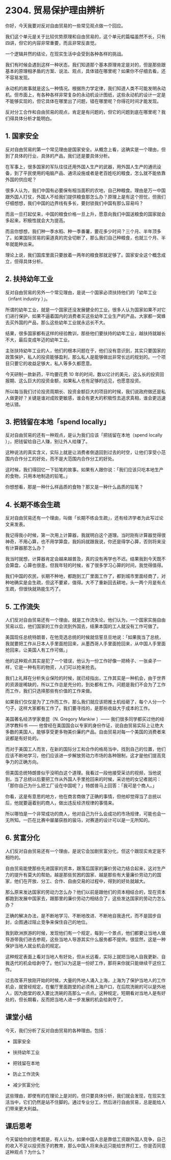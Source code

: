 # 2304. 贸易保护理由辨析

你好，今天我要对反对自由贸易的一些常见观点做一个回应。

我们这个单元是关于比较优势原理和自由贸易的，这个单元的篇幅虽然不长，只有四讲，但它的内容非常重要，而且非常反直觉。

一个逻辑井然的结论，在现实生活中会受到各种各样的挑战。

我们有时候会遇到这样一种状态，我们知道那个基本原理肯定是对的，但是那些跟基本的原理相矛盾的方案、说法、观点，具体错在哪里呢？如果你不仔细去看，还不容易发现。

永动机的故事就是这么一种情况。根据热力学定律，我们知道人类不可能发明永动机。但市面上，有各种各样非常复杂的永动机设计图纸，这些永动机的设计一定是不能够实现的，但它具体在哪里出了问题，错在哪里呢？你得花时间才能发现。

反对分工合作和自由贸易的观点，肯定是有问题的，但它的问题到底在哪里呢？我们得具体分析才能明白。

## 1. 国家安全

反对自由贸易的第一个常见理由是国家安全。从概念上看，这确实是一个理由，但到了具体的行业、具体的产品，我们还是要具体分析。

在军事上，很多国家的军队往往还用外国人生产的武器，用外国人生产的通讯设备，到了平民使用的电脑产品、通讯设施或者是老百姓吃的粮食，怎么就不能依靠外国的供应呢？

很多人认为，我们中国有必要保有相当面积的农地，自己种粮食。理由是万一中国跟外国人打仗，外国人不给我们提供粮食那怎么办？原理上是有这个担忧，但我们仔细想想，我们中国的边界线有多长，要封锁我们中国有那么容易吗？

而且一旦打起仗来，中国的粮食价格一旦上升，愿意向我们中国送粮食的国家就会多起来，积极性就会大为提高。

而且你想想，我们种一季水稻、种一季番薯，要花多少时间？三个月、半年顶多了。如果国际贸易的渠道真的完全切断了，那么我们自己种粮食，也就三个月、半年就能种出来。

理论上说，我们国库里面只要放着一两年的粮食那就足够了。国家安全这个概念成立，但得具体分析。

## 2. 扶持幼年工业

反对自由贸易的另外一个常见理由，是说一个国家必须扶持他们的「幼年工业（infant industry ）」。

所谓的幼年工业，就是一个国家还没发展健全的工业。很多人认为国家如果不对它们进行保护，如果不逼着国内的消费者买这些幼年工业生产的产品，大家都一窝蜂去买外国的产品，那么这些幼年工业就永远长不大。

结果，很多国家都有这样的经验教训，那些他们要扶持的幼年工业，越扶持就越长不大，最后变成年迈的幼年工业。

主张扶持幼年工业的人，他们的根本问题在于，他们没有意识到，其实只要国家的政策保护，私人的投资能够盈利，那么私人是能够做出非常长远的规划的。一个项目只要它的收益足够大，私人等多久都愿意。

今天研制一款新药，平均要花费 10 年的时间，数以亿计的美元，这么长的投资回报期、这么巨大的投资金额，如果私人也有足够的远见，也愿意投资。

所以每当我们讨论投资周期长、投资金额巨大的项目的时候，我们说政府做还是私人做更好？关键是谁对成败更敏感，谁会有更大的积极性去追求真相，谁会更迅速地认错。

## 3. 把钱留在本地「spend locally」

反对自由贸易的还有一种观点，是认为我们应该「把钱留在本地（spend locally ）」，把钱留给自己人赚，别让外人给赚了。

这种说法的真实含义，实际上就是让消费者倒退回到过去的时空，让他们享受小范围内合作分工的好处，而不是大范围内合作分工的好处。

这时候，我们得回忆一下铅笔的故事。如果有人跟你说：「我们应该只吃本地生产的食物，只用本地制造的铅笔。」

你想想看，那是一种什么样品质的食物？那又是一种什么品质的铅笔？

## 4. 长期不练会生疏

反对自由贸易还有一个理由，叫做「长期不练会生疏」，还有经济学者为此写过论文来发表。

我记得我小时候，第一次用上计算器，我就明白这个道理。当时刚有计算器觉得很神奇，不用心算，也不用学算盘，我妈妈就跟我说，你还是得学心算，否则将来没有计算器那怎么办？

我当时就想，计算器肯定会越来越普及，真的没有再学也不迟。结果我到今天既不会算盘，心算也很差。但我年轻的时候，省了很多学习心算的时间，我觉得值得。

我们中国的农民，长期不种地，都跑到工厂里面工作了，都到城市里面经商了，对种地确实是会生疏，但这不要紧，值得。大不了重新回去耕地，头一两个月是有点生疏，但很快就熟能生巧了。

 


## 5. 工作流失

人们反对自由贸易还有一个理由，就是工作流失论。他们认为，一个国家实施自由贸易以后，他们国家的工作会流到外国去，结果本国的工人就没有工作可做了。

美国现任总统特朗普，在他竞选总统的时候就信誓旦旦地说：「如果我当了总统，我就要把工作从日本人手里面抢回来，从墨西哥人手里面抢回来，从中国人手里面抢回来，让美国人有工作可做。」

他的这种观点其实是犯了一个错误，他认为一份工作好像一把椅子、一张桌子一样，它是一种有形的物资，人们可以抢来抢去。

我们上礼拜在分析失业保险的时候，就已经指出，工作其实是一种机会，由于世界的资源是稀缺的，所以工作总是充分的，到处都有工作。问题是我们不会为了工作而工作，我们只选择那些有价值的工作来做。

如果我们仅仅是为了工作而工作，那么我们就应该把推土机给砸了，每个人分一个勺子，这样大家都有工作了。我们要寻找的，是那些收益大于成本的工作。

美国著名经济学家曼昆（N. Gregory Mankiw ）—— 我们很多同学都买过他的经济学教科书 —— 他曾经在美国国会以专家的身份作证，说自由贸易实际上让绝大多数的美国人，能够享受更多物美价廉的产品。自由贸易对每一个美国的消费者来说都是有好处的。

而对于美国工人而言，在新的国际分工和合作的格局当中，找到自己的位置，他们应该不断地学习，他们应该进一步解放劳动力市场的各种限制，这才是他们提高竞争力的正确方向。

但美国总统特朗普似乎没明白这个道理。我看过一段他接受采访的视频，当他说到，当了总统以后要把工作从外国人手里抢回来的时候，采访他的女记者就问：「那你自己为什么把工厂设在中国呢？」特朗普马上回答：「我可是个商人。」

你看，这是有意思的地方，他在商言商做了正确的事情，但他却觉得当了总统以后，他就要逼着别的商人，做出违反经济规律的事情来。

所以哪怕是一个非常成功的商人，他对自己为什么会成功的市场规律，可能也会一无所知。一匹在比赛中屡屡获胜的骏马，对赛道的设计可以是一无所知的。

 


## 6. 贫富分化

人们反对自由贸易还有一个理由，是说它会加剧贫富分化，但这个跟现实肯定是不相符的。

自由贸易能使那些先进国家的资本，跟落后国家的廉价劳动力结合起来，这对生产力的提升有莫大的帮助。越是那些贫困的国家、越是那些有大量廉价劳动力的国家，他们在开放、分工、合作、自由交易的过程中，得到的好处就越大。

那么原来发达国家的劳动力怎么办？他们以前是跟他们的资本相结合的，现在资本都跑到发展中国家去，跟那里的廉价劳动力相结合了，这些发达国家的劳动力怎么办？

正确的解决办法，是不断地学习、不断地改进、不断地自我迭代，而不是固步自封，企图通过阻止竞争来保住自己的地位。

我到欧洲旅游的时候，发现他们有一个规定，每到一个景点，他们都要让当地人做导游带我们进去参观，这些当地人导游其实什么服务都不提供。很显然，这是一种保护当地人就业机会的规定。

这种规定表面上看对当地人有好处，但从长远看，实际上就把当地人自我更新、自我迭代的机会给剥夺了。他们以为这是一份好工作，那将来你就只能继续干这份工作。

过去改革开放刚开始的时候，大量的外地人涌入上海，上海为了保护当地人的工作机会，就曾经规定，在餐厅里面跑堂的必须有上海户口，在后院洗碗的可以是外地人，因为跑堂的收入要比洗碗的高那么一点点。这种规定，短期看对当地人是有好处的，但长期看，反而把当地人进一步发展的机会给剥夺了。

## 课堂小结

今天，我们分析了反对自由贸易的各种理由。包括：

- 国家安全

- 扶持幼年工业

- 把钱留在本地

- 防止工作流失

- 减少贫富分化

这些理由，即使有的在理论上是对的，但只要具体分析，我们就会发现，在现实生活当中，它们仍然是站不住脚的。通过专业分工，然后进行自由贸易，总是能给人们带来更大利益。

## 课后思考

今天留给你的思考题是，有人认为，如果中国人总是靠低工资跟外国人竞争，自己的收入不足以投资孩子的教育，那么中国人将来永远只能给世界打工，你是否同意这种观点？为什么？

